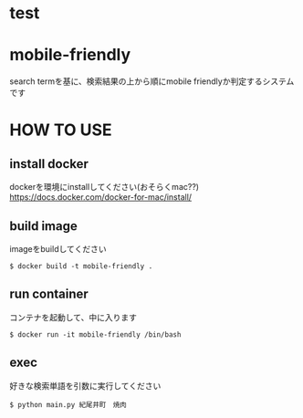 # test
# mobile-friendly
search termを基に、検索結果の上から順にmobile friendlyか判定するシステムです

# HOW TO USE
## install docker
dockerを環境にinstallしてください(おそらくmac??)  
https://docs.docker.com/docker-for-mac/install/

## build image
imageをbuildしてください
```
$ docker build -t mobile-friendly .
```

## run container
コンテナを起動して、中に入ります
```
$ docker run -it mobile-friendly /bin/bash
```

## exec
好きな検索単語を引数に実行してください
```
$ python main.py 紀尾井町　焼肉
```

